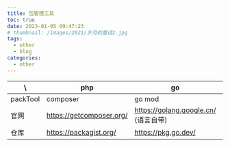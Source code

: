 ```yaml
---
title: 包管理工具
toc: true 
date: 2023-01-05 09:47:23 
# thumbnail: /images/2021/岁月的童话2.jpg
tags:
  - other
  - blog
categories:
  - other
---
```





| \        | php                      | go                                   | java                       |
| -------- | ------------------------ | ------------------------------------ | -------------------------- |
| packTool | composer                 | go mod                               | maven                      |
| 官网     | https://getcomposer.org/ | https://golang.google.cn/ (语言自带) | https://maven.apache.org/  |
| 仓库     | https://packagist.org/   | https://pkg.go.dev/                  | https://mvnrepository.com/ |
